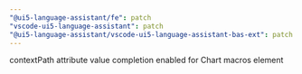 ```yaml
---
"@ui5-language-assistant/fe": patch
"vscode-ui5-language-assistant": patch
"@ui5-language-assistant/vscode-ui5-language-assistant-bas-ext": patch
---
```


contextPath attribute value completion enabled for Chart macros element
